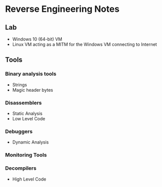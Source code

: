 # Reverse Engineering Notes

## Lab

- Windows 10 (64-bit) VM
- Linux VM acting as a MITM for the Windows VM connecting to Internet

## Tools

### Binary analysis tools

- Strings
- Magic header bytes

### Disassemblers

- Static Analysis
- Low Level Code

### Debuggers

- Dynamic Analysis

### Monitoring Tools

### Decompilers

- High Level Code
